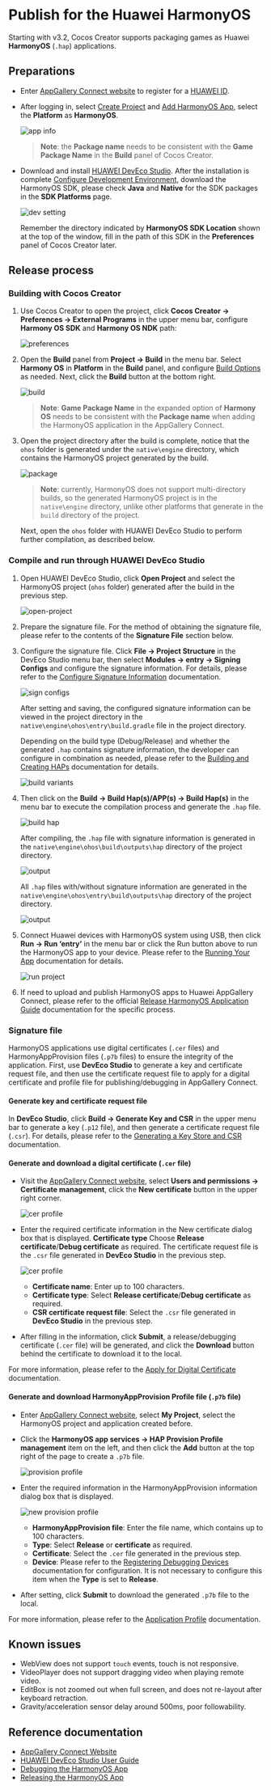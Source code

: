 # Publish for the Huawei HarmonyOS

Starting with v3.2, Cocos Creator supports packaging games as Huawei **HarmonyOS** (`.hap`) applications.

## Preparations

- Enter [AppGallery Connect website](https://developer.huawei.com/consumer/en/service/josp/agc/index.html#/) to register for a [HUAWEI ID](https://developer.huawei.com/consumer/en/doc/start/registration-and-verification-0000001053628148).

- After logging in, select [Create Project](https://developer.huawei.com/consumer/en/doc/distribution/app/agc-harmonyapp-createproject) and [Add HarmonyOS App](https://developer.huawei.com/consumer/en/doc/distribution/app/agc-harmonyapp-createharmonyapp), select the **Platform** as **HarmonyOS**.

  ![app info](./publish-huawei-ohos/app-info.png)

  > **Note**: the **Package name** needs to be consistent with the **Game Package Name** in the **Build** panel of Cocos Creator.

- Download and install [HUAWEI DevEco Studio](https://developer.harmonyos.com/en/develop/deveco-studio#download). After the installation is complete [Configure Development Environment](https://developer.harmonyos.com/en/docs/documentation/doc-guides/environment_config-0000001052902427), download the HarmonyOS SDK, please check **Java** and **Native** for the SDK packages in the **SDK Platforms** page.

  ![dev setting](./publish-huawei-ohos/dev-setting.png)

  Remember the directory indicated by **HarmonyOS SDK Location** shown at the top of the window, fill in the path of this SDK in the **Preferences** panel of Cocos Creator later.

## Release process

### Building with Cocos Creator

1. Use Cocos Creator to open the project, click **Cocos Creator -> Preferences -> External Programs** in the upper menu bar, configure **Harmony OS SDK** and **Harmony OS NDK** path:

    ![preferences](./publish-huawei-ohos/preferences.png)

2. Open the **Build** panel from **Project -> Build** in the menu bar. Select **Harmony OS** in **Platform** in the **Build** panel, and configure [Build Options](./native-options.md#build-options) as needed. Next, click the **Build** button at the bottom right.

    ![build](./publish-huawei-ohos/build.png)

    > **Note**: **Game Package Name** in the expanded option of **Harmony OS** needs to be consistent with the **Package name** when adding the HarmonyOS application in the AppGallery Connect.

3. Open the project directory after the build is complete, notice that the `ohos` folder is generated under the `native\engine` directory, which contains the HarmonyOS project generated by the build.

    ![package](./publish-huawei-ohos/package-ohos.png)

    > **Note**: currently, HarmonyOS does not support multi-directory builds, so the generated HarmonyOS project is in the `native\engine` directory, unlike other platforms that generate in the `build` directory of the project.

    Next, open the `ohos` folder with HUAWEI DevEco Studio to perform further compilation, as described below.

### Compile and run through HUAWEI DevEco Studio

1. Open HUAWEI DevEco Studio, click **Open Project** and select the HarmonyOS project (`ohos` folder) generated after the build in the previous step.

    ![open-project](./publish-huawei-ohos/open-project.png)

2. Prepare the signature file. For the method of obtaining the signature file, please refer to the contents of the **Signature File** section below.

3. Configure the signature file. Click **File -> Project Structure** in the DevEco Studio menu bar, then select **Modules -> entry -> Signing Configs** and configure the signature information. For details, please refer to the [Configure Signature Information](https://developer.harmonyos.com/en/docs/documentation/doc-guides/ide_debug_device-0000001053822404#EN-US_TOPIC_0000001154985555__section19238119191816) documentation.

    ![sign configs](./publish-huawei-ohos/sign-configs-debug.png)

    After setting and saving, the configured signature information can be viewed in the project directory in the `native\engine\ohos\entry\build.gradle` file in the project directory.

    Depending on the build type (Debug/Release) and whether the generated `.hap` contains signature information, the developer can configure in combination as needed, please refer to the [Building and Creating HAPs](https://developer.harmonyos.com/en/docs/documentation/doc-guides/build_hap-0000001053342418) documentation for details.

    ![build variants](./publish-huawei-ohos/build-variants.png)

4. Then click on the **Build -> Build Hap(s)/APP(s) -> Build Hap(s)** in the menu bar to execute the compilation process and generate the `.hap` file.

    ![build hap](./publish-huawei-ohos/build-hap.png)

    After compiling, the `.hap` file with signature information is generated in the `native\engine\ohos\build\outputs\hap` directory of the project directory.

    ![output](./publish-huawei-ohos/output.png)

    All `.hap` files with/without signature information are generated in the `native\engine\ohos\entry\build\outputs\hap` directory of the project directory.

    ![output](./publish-huawei-ohos/debug-output.png)

5. Connect Huawei devices with HarmonyOS system using USB, then click **Run -> Run ‘entry’** in the menu bar or click the Run button above to run the HarmonyOS app to your device. Please refer to the [Running Your App](https://developer.harmonyos.com/en/docs/documentation/doc-guides/run_phone_tablat-0000001064774652) documentation for details.

    ![run project](./publish-huawei-ohos/run-project.png)

6. If need to upload and publish HarmonyOS apps to Huawei AppGallery Connect, please refer to the official [Release HarmonyOS Application Guide](https://developer.huawei.com/consumer/en/doc/distribution/app/agc-harmonyapp-releaseharmonyapp) documentation for the specific process.

### Signature file

HarmonyOS applications use digital certificates (`.cer` files) and HarmonyAppProvision files (`.p7b` files) to ensure the integrity of the application. First, use **DevEco Studio** to generate a key and certificate request file, and then use the certificate request file to apply for a digital certificate and profile file for publishing/debugging in AppGallery Connect.

#### Generate key and certificate request file

In **DevEco Studio**, click **Build -> Generate Key and CSR** in the upper menu bar to generate a key (`.p12` file), and then generate a certificate request file (`.csr`). For details, please refer to the [Generating a Key Store and CSR](https://developer.harmonyos.com/en/docs/documentation/doc-guides/publish_app-0000001053223745#EN-US_TOPIC_0000001154985553__section7209054153620) documentation.

#### Generate and download a digital certificate (`.cer` file)

- Visit the [AppGallery Connect website](https://developer.huawei.com/consumer/en/service/josp/agc/index.html), select **Users and permissions -> Certificate management**, click the **New certificate** button in the upper right corner.

    ![cer profile](./publish-huawei-ohos/cer-file.png)

- Enter the required certificate information in the New certificate dialog box that is displayed. **Certificate type** Choose **Release certificate**/**Debug certificate** as required. The certificate request file is the `.csr` file generated in **DevEco Studio** in the previous step.

    ![cer profile](./publish-huawei-ohos/new-cer-file.png)

    - **Certificate name**: Enter up to 100 characters.
    - **Certificate type**: Select **Release certificate**/**Debug certificate** as required.
    - **CSR certificate request file**: Select the `.csr` file generated in **DevEco Studio** in the previous step.

- After filling in the information, click **Submit**, a release/debugging certificate (`.cer` file) will be generated, and click the **Download** button behind the certificate to download it to the local.

For more information, please refer to the [Apply for Digital Certificate](https://developer.huawei.com/consumer/en/doc/distribution/app/agc-harmonyapp-debugharmonyapp#h1-1598336089667) documentation.

#### Generate and download HarmonyAppProvision Profile file (`.p7b` file)

- Enter [AppGallery Connect website](https://developer.huawei.com/consumer/en/service/josp/agc/index.html), select **My Project**, select the HarmonyOS project and application created before.

- Click the **HarmonyOS app services -> HAP Provision Profile management** item on the left, and then click the **Add** button at the top right of the page to create a `.p7b` file.

    ![provision profile](./publish-huawei-ohos/provision-profile.png)

- Enter the required information in the HarmonyAppProvision information dialog box that is displayed.

    ![new provision profile](./publish-huawei-ohos/new-provision-profile.png)

    - **HarmonyAppProvision file**: Enter the file name, which contains up to 100 characters.
    - **Type**: Select **Release** or **certificate** as required.
    - **Certificate**: Select the `.cer` file generated in the previous step.
    - **Device**: Please refer to the [Registering Debugging Devices](https://developer.huawei.com/consumer/en/doc/distribution/app/agc-harmonyapp-debugharmonyapp#h1-1598520099105) documentation for configuration. It is not necessary to configure this item when the **Type** is set to **Release**.

- After setting, click **Submit** to download the generated `.p7b` file to the local.

For more information, please refer to the [Application Profile](https://developer.huawei.com/consumer/en/doc/distribution/app/agc-harmonyapp-debugharmonyapp#h1-1598336409517) documentation.

## Known issues

- WebView does not support `touch` events, touch is not responsive.
- VideoPlayer does not support dragging video when playing remote video.
- EditBox is not zoomed out when full screen, and does not re-layout after keyboard retraction.
- Gravity/acceleration sensor delay around 500ms, poor followability.

## Reference documentation

- [AppGallery Connect Website](https://developer.huawei.com/consumer/en/service/josp/agc/index.html#/)
- [HUAWEI DevEco Studio User Guide](https://developer.harmonyos.com/en/docs/documentation/doc-guides/tools_overview-0000001053582387)
- [Debugging the HarmonyOS App](https://developer.harmonyos.com/en/docs/documentation/doc-guides/ide_debug_device-0000001053822404)
- [Releasing the HarmonyOS App](https://developer.harmonyos.com/en/docs/documentation/doc-guides/publish_app-0000001053223745)
